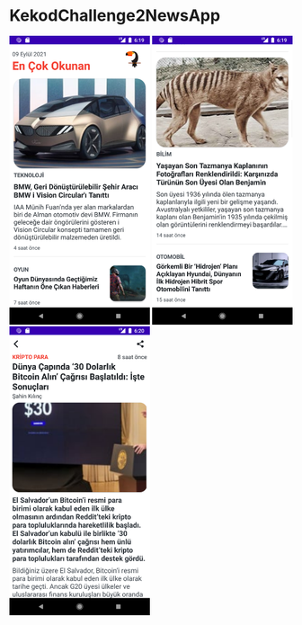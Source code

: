 # KekodChallenge2NewsApp
<img src="screenshots/1.png" width="250px" alt="ss1">  <img src="screenshots/2.png" width="250px"  alt="ss2">  <img src="screenshots/3.png" width="250px"  alt="ss3">

